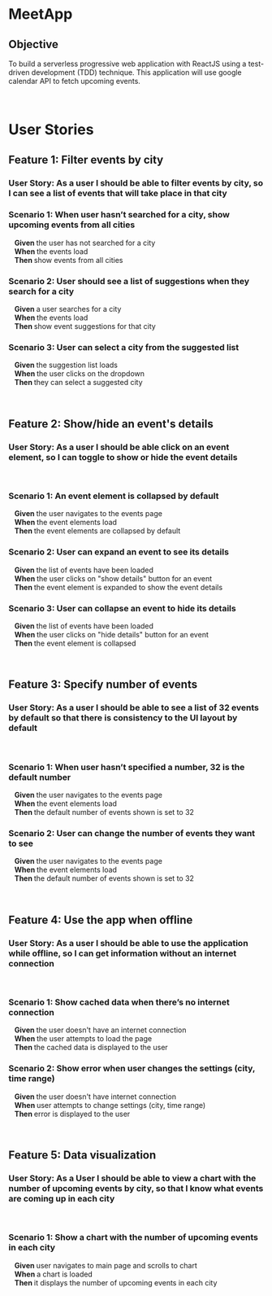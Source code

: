 # MeetApp
## Objective
To build a serverless progressive web application with ReactJS using a test-driven development (TDD) technique. This application will use google calendar API to fetch upcoming events.

<br>

# User Stories
## <strong> Feature 1: Filter events by city </strong>
### <strong> User Story: </strong> As a user I should be able to filter events by city, so I can see a list of events that will take place in that city

### Scenario 1: When user hasn’t searched for a city, show upcoming events from all cities
&nbsp;&nbsp; <strong> Given </strong> the user has not searched for a city <br>
&nbsp;&nbsp; <strong> When </strong> the events load <br>
&nbsp;&nbsp; <strong> Then </strong> show events from all cities <br>

### Scenario 2: User should see a list of suggestions when they search for a city
&nbsp;&nbsp; <strong> Given </strong> a user searches for a city <br>
&nbsp;&nbsp; <strong> When </strong> the events load <br>
&nbsp;&nbsp; <strong> Then </strong> show event suggestions for that city <br>

### Scenario 3: User can select a city from the suggested list
&nbsp;&nbsp; <strong> Given </strong> the suggestion list loads <br>
&nbsp;&nbsp; <strong> When </strong> the user clicks on the dropdown <br>
&nbsp;&nbsp; <strong> Then </strong> they can select a suggested city <br>

<br>

## <strong> Feature 2: Show/hide an event's details </strong>
### <strong> User Story:</strong> As a user I should be able click on an event element, so I can toggle to show or hide the event details

<br>

### Scenario 1: An event element is collapsed by default
&nbsp;&nbsp; <strong> Given </strong> the user navigates to the events page <br>
&nbsp;&nbsp; <strong> When </strong> the event elements load <br>
&nbsp;&nbsp; <strong> Then </strong> the event elements are collapsed by default <br>

### Scenario 2: User can expand an event to see its details
&nbsp;&nbsp; <strong> Given </strong> the list of events have been loaded <br>
&nbsp;&nbsp; <strong> When </strong> the user clicks on "show details" button for an event <br>
&nbsp;&nbsp; <strong> Then </strong> the event element is expanded to show the event details <br>

### Scenario 3: User can collapse an event to hide its details
&nbsp;&nbsp; <strong> Given </strong> the list of events have been loaded <br>
&nbsp;&nbsp; <strong> When </strong> the user clicks on "hide details" button for an event <br>
&nbsp;&nbsp; <strong> Then </strong> the event element is collapsed <br>

<br>

## <strong> Feature 3: Specify number of events </strong>
### <strong> User Story: </strong> As a user I should be able to see a list of 32 events by default so that there is consistency to the UI layout by default 

<br>

### Scenario 1: When user hasn’t specified a number, 32 is the default number
&nbsp;&nbsp; <strong> Given </strong> the user navigates to the events page <br>
&nbsp;&nbsp; <strong> When </strong> the event elements load <br>
&nbsp;&nbsp; <strong> Then </strong> the default number of events shown is set to 32 <br>

### Scenario 2: User can change the number of events they want to see
&nbsp;&nbsp; <strong> Given </strong> the user navigates to the events page <br>
&nbsp;&nbsp; <strong> When </strong> the event elements load <br>
&nbsp;&nbsp; <strong> Then </strong> the default number of events shown is set to 32 <br>

<br>

## <strong> Feature 4: Use the app when offline </strong>
### <strong>User Story:</strong> As a user I should be able to use the application while offline, so I can get information without an internet connection

<br>

### Scenario 1: Show cached data when there’s no internet connection
&nbsp;&nbsp; <strong> Given </strong> the user doesn't have an internet connection <br>
&nbsp;&nbsp; <strong> When </strong> the user attempts to load the page <br>
&nbsp;&nbsp; <strong> Then </strong> the cached data is displayed to the user <br>

### Scenario 2: Show error when user changes the settings (city, time range)
&nbsp;&nbsp; <strong> Given </strong> the user doesn't have internet connection <br>
&nbsp;&nbsp; <strong> When </strong> user attempts to change settings (city, time range) <br>
&nbsp;&nbsp; <strong> Then </strong> error is displayed to the user <br>

<br>

## <strong> Feature 5: Data visualization </strong>
### <strong> User Story: </strong> As a User I should be able to view a chart with the number of upcoming events by city, so that I know what events are coming up in each city 

<br>

### Scenario 1: Show a chart with the number of upcoming events in each city
&nbsp;&nbsp; <strong> Given </strong> user navigates to main page and scrolls to chart <br>
&nbsp;&nbsp; <strong> When </strong> a chart is loaded <br>
&nbsp;&nbsp; <strong> Then </strong> it displays the number of upcoming events in each city


